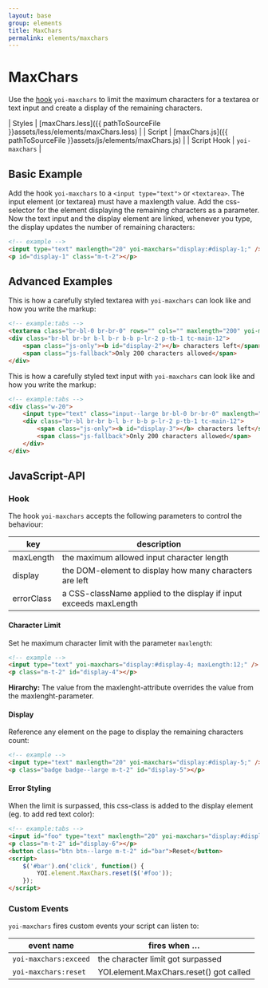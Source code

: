 ```yaml
---
layout: base
group: elements
title: MaxChars
permalink: elements/maxchars
---
```


# MaxChars

Use the [hook](/) `yoi-maxchars` to limit the maximum characters for a textarea or text input and create a display of the remaining characters.

| Styles         | [maxChars.less]({{ pathToSourceFile }}assets/less/elements/maxChars.less) |
| Script         | [maxChars.js]({{ pathToSourceFile }}assets/js/elements/maxChars.js)       |
| Script Hook    | `yoi-maxchars`                                                            |

## Basic Example

Add the hook `yoi-maxchars` to a `<input type="text">` or `<textarea>`. The input element (or textarea) must have a maxlength value. Add the css-selector for the element displaying the remaining characters as a parameter. Now the text input and the display element are linked, whenever you type, the display updates the number of remaining characters:

```html
<!-- example -->
<input type="text" maxlength="20" yoi-maxchars="display:#display-1;" />
<p id="display-1" class="m-t-2"></p>
```

## Advanced Examples

This is how a carefully styled textarea with `yoi-maxchars` can look like and how you write the markup:

```html
<!-- example:tabs -->
<textarea class="br-bl-0 br-br-0" rows="" cols="" maxlength="200" yoi-maxchars="display:#display-2; errorClass:tc-red-10;"></textarea>
<div class="br-bl br-br b-l b-r b-b p-lr-2 p-tb-1 tc-main-12">
    <span class="js-only"><b id="display-2"></b> characters left</span>
    <span class="js-fallback">Only 200 characters allowed</span>
</div>
```

This is how a carefully styled text input with `yoi-maxchars` can look like and how you write the markup:

```html
<!-- example:tabs -->
<div class="w-20">
    <input type="text" class="input--large br-bl-0 br-br-0" maxlength="20" yoi-maxchars="display:#display-3; errorClass:tc-red-10;" />
    <div class="br-bl br-br b-l b-r b-b p-lr-2 p-tb-1 tc-main-12">
        <span class="js-only"><b id="display-3"></b> characters left</span>
        <span class="js-fallback">Only 200 characters allowed</span>
    </div>
</div>
```

## JavaScript-API

### Hook

The hook `yoi-maxchars` accepts the following parameters to control the behaviour:

| key        | description                                                       |
| ---------- | ----------------------------------------------------------------- |
| maxLength  | the maximum allowed input character length                        |
| display    | the DOM-element to display how many characters are left           |
| errorClass | a CSS-className applied to the display if input exceeds maxLength |

#### Character Limit

Set he maximum character limit with the parameter `maxlength`:

```html
<!-- example -->
<input type="text" yoi-maxchars="display:#display-4; maxLength:12;" />
<p class="m-t-2" id="display-4"></p>
```

<p class="hint hint--negative"><b>Hirarchy:</b> The value from the maxlenght-attribute overrides the value from the maxlenght-parameter.</p>

#### Display

Reference any element on the page to display the remaining characters count:

```html
<!-- example -->
<input type="text" maxlength="20" yoi-maxchars="display:#display-5;" />
<p class="badge badge--large m-t-2" id="display-5"></p>
```

#### Error Styling

When the limit is surpassed, this css-class is added to the display element (eg. to add red text color):

```html
<!-- example:tabs -->
<input id="foo" type="text" maxlength="20" yoi-maxchars="display:#display-6; errorClass:tc-red-10" />
<p class="m-t-2" id="display-6"></p>
<button class="btn btn--large m-t-2" id="bar">Reset</button>
<script>
    $('#bar').on('click', function() {
        YOI.element.MaxChars.reset($('#foo'));
    });
</script>
```

### Custom Events

`yoi-maxchars` fires custom events your script can listen to:

| event name            | fires when …                            |
| --------------------- | --------------------------------------- |
| `yoi-maxchars:exceed` | the character limit got surpassed       |
| `yoi-maxchars:reset`  | YOI.element.MaxChars.reset() got called |
